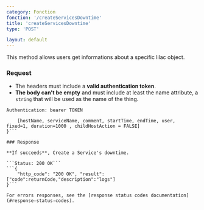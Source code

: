 ```yaml
---
category: Fonction
fonction: '/createServicesDowntime'
title: 'createServicesDowntime'
type: 'POST'

layout: default
---
```


This method allows users get informations about a specific lilac object.

### Request

* The headers must include a **valid authentication token**.
* **The body can't be empty** and must include at least the name attribute, a `string` that will be used as the name of the thing.

```Authentication: bearer TOKEN```
```{
    [hostName, serviceName, comment, startTime, endTime, user, fixed=1, duration=1000 , childHostAction = FALSE]
}```

### Response

**If succeeds**, Create a Service's downtime.

```Status: 200 OK```
```{
    "http_code": "200 OK", "result": ["code":returnCode,"description":"logs"]
}```

For errors responses, see the [response status codes documentation](#response-status-codes).